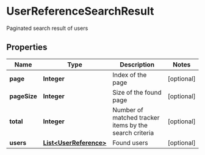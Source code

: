 

# UserReferenceSearchResult

Paginated search result of users

## Properties

| Name | Type | Description | Notes |
|------------ | ------------- | ------------- | -------------|
|**page** | **Integer** | Index of the page |  [optional] |
|**pageSize** | **Integer** | Size of the found page |  [optional] |
|**total** | **Integer** | Number of matched tracker items by the search criteria |  [optional] |
|**users** | [**List&lt;UserReference&gt;**](UserReference.md) | Found users |  [optional] |



